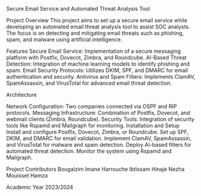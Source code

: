 Secure Email Service and Automated Threat Analysis Tool

Project Overview
This project aims to set up a secure email service while developing an automated email threat analysis tool to assist SOC analysts. The focus is on detecting and mitigating email threats such as phishing, spam, and malware using artificial intelligence.

Features
Secure Email Service: Implementation of a secure messaging platform with Postfix, Dovecot, Zimbra, and Roundcube.
AI-Based Threat Detection: Integration of machine learning models to identify phishing and spam.
Email Security Protocols: Utilizes DKIM, SPF, and DMARC for email authentication and security.
Antivirus and Spam Filters: Implements ClamAV, SpamAssassin, and VirusTotal for advanced email threat detection.

Architecture

Network Configuration: Two companies connected via OSPF and RIP protocols.
Messaging Infrastructure: Combination of Postfix, Dovecot, and webmail clients (Zimbra, Roundcube).
Security Tools: Integration of security tools like Rspamd and Mailgraph for monitoring.
Installation and Setup
Install and configure Postfix, Dovecot, Zimbra, or Roundcube.
Set up SPF, DKIM, and DMARC for email validation.
Implement ClamAV, SpamAssassin, and VirusTotal for malware and spam detection.
Deploy AI-based filters for automated threat detection.
Monitor the system using Rspamd and Mailgraph.

Project Contributors
Bougalzim Imane
Harrouche Ibtissam
Hinaje Nezha
Mouisset Hamza

Academic Year
2023/2024
